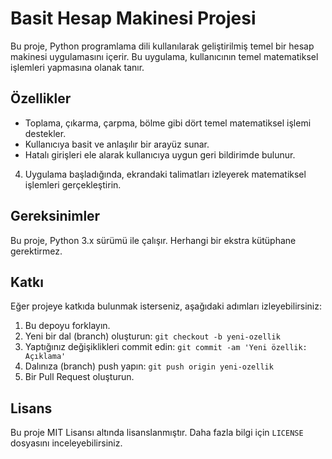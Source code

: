 # Basit Hesap Makinesi Projesi

Bu proje, Python programlama dili kullanılarak geliştirilmiş temel bir hesap makinesi uygulamasını içerir. Bu uygulama, kullanıcının temel matematiksel işlemleri yapmasına olanak tanır.

## Özellikler

- Toplama, çıkarma, çarpma, bölme gibi dört temel matematiksel işlemi destekler.
- Kullanıcıya basit ve anlaşılır bir arayüz sunar.
- Hatalı girişleri ele alarak kullanıcıya uygun geri bildirimde bulunur.

4. Uygulama başladığında, ekrandaki talimatları izleyerek matematiksel işlemleri gerçekleştirin.

## Gereksinimler

Bu proje, Python 3.x sürümü ile çalışır. Herhangi bir ekstra kütüphane gerektirmez.

## Katkı

Eğer projeye katkıda bulunmak isterseniz, aşağıdaki adımları izleyebilirsiniz:

1. Bu depoyu forklayın.
2. Yeni bir dal (branch) oluşturun: `git checkout -b yeni-ozellik`
3. Yaptığınız değişiklikleri commit edin: `git commit -am 'Yeni özellik: Açıklama'`
4. Dalınıza (branch) push yapın: `git push origin yeni-ozellik`
5. Bir Pull Request oluşturun.

## Lisans

Bu proje MIT Lisansı altında lisanslanmıştır. Daha fazla bilgi için `LICENSE` dosyasını inceleyebilirsiniz.
